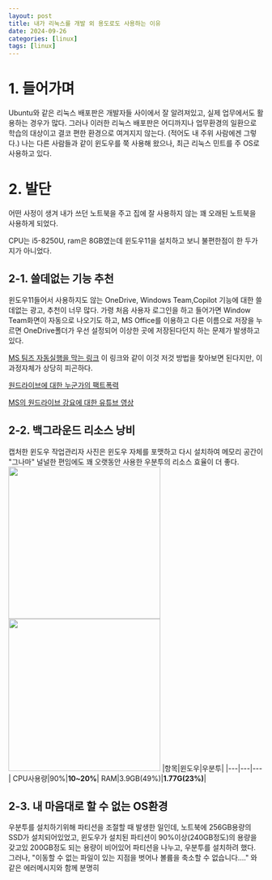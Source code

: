 ```yaml
---
layout: post
title: 내가 리눅스를 개발 외 용도로도 사용하는 이유
date: 2024-09-26
categories: [linux]
tags: [linux]
---
```


# 1. 들어가며
Ubuntu와 같은 리눅스 배포판은 개발자들 사이에서 잘 알려져있고, 실제 업무에서도 활용하는 경우가 많다.
그러나 이러한 리눅스 배포판은 어디까지나 업무환경의 일환으로 학습의 대상이고 결코 편한 환경으로 여겨지지 않는다. (적어도 내 주위 사람에겐 그렇다.)
나는 다른 사람들과 같이 윈도우를 쭉 사용해 왔으나, 최근 리눅스 민트를 주 OS로 사용하고 있다.

# 2. 발단
어떤 사정이 생겨 내가 쓰던 노트북을 주고 집에 잘 사용하지 않는 꽤 오래된 노트북을 사용하게 되었다.

CPU는 i5-8250U, ram은 8GB였는데 윈도우11을 설치하고 보니 불편한점이 한 두가지가 아니었다.

## 2-1. 쓸데없는 기능 추천
윈도우11들어서 사용하지도 않는 OneDrive, Windows Team,Copilot 기능에 대한 쓸데없는 광고, 추천이 너무 많다.
가령 처음 사용자 로그인을 하고 들어가면 Window Team화면이 자동으로 나오기도 하고, MS Office를 이용하고 다른 이름으로 저장을 누르면 OneDrive폴더가 우선 설정되어 이상한 곳에 저장된다던지 하는 문제가 발생하고 있다.

[MS 팀즈 자동실행을 막는 링크](https://www.itworld.co.kr/news/222479) 이 링크와 같이 이것 저것 방법을 찾아보면 된다지만, 이 과정자체가 상당히 피곤하다.

[원드라이브에 대한 누군가의 팩트폭력](https://answers.microsoft.com/ko-kr/windows/forum/all/%EC%99%9C-%EC%93%B0%EA%B8%B0%EB%8F%84/ee5c3764-54b0-4c57-a747-ced62229100c)

[MS의 원드라이브 강요에 대한 유튜브 영상](https://www.youtube.com/watch?app=desktop&v=hoj6_-HXmug)

## 2-2. 백그라운드 리소스 낭비
캡처한 윈도우 작업관리자 사진은 윈도우 자체를 포맷하고 다시 설치하여 메모리 공간이 "그나마" 널널한 편임에도 꽤 오랫동안 사용한 우분투의 리소스 효율이 더 좋다.
<img src= "https://github.com/YoungHoney/YoungHoney.github.io/blob/main/assets/%EB%85%B8%ED%8A%B8%EB%B6%81%EC%9C%88%EB%8F%84%EC%9A%B0%EC%9E%91%EC%97%85%EA%B4%80%EB%A6%AC%EC%9E%90.png" width="300" height="300" />
<img src= "https://github.com/YoungHoney/YoungHoney.github.io/blob/main/assets/%EB%85%B8%ED%8A%B8%EB%B6%81%EC%9A%B0%EB%B6%84%ED%88%AChtop.png" width="300" height="300" />
|항목|윈도우|우분투|
|---|---|---|
CPU사용량|90%|**10~20%**|
RAM|3.9GB(49%)|**1.77G(23%)**|


## 2-3. 내 마음대로 할 수 없는 OS환경
우분투를 설치하기위해 파티션을 조절할 때 발생한 일인데, 노트북에 256GB용량의 SSD가 설치되어있었고, 윈도우가 설치된 파티션이 90%이상(240GB정도)의 용량을 갖고있 200GB정도 되는 용량이 비어있어 파티션을 나누고, 우분투를 설치하려 했다.
그러나, "이동할 수 없는 파일이 있는 지점을 벗어나 볼륨을 축소할 수 없습니다...." 와 같은 에러메시지와 함께 분명히
